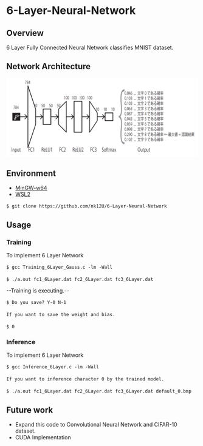 # 6-Layer-Neural-Network

## Overview

6 Layer Fully Connected Neural Network classifies MNIST dataset.  

## Network Architecture

<img src = "https://github.com/nk12U/6-Layer-Neural-Network/blob/main/Neural Network Architecture.png">

## Environment

- [MinGW-w64](https://www.javadrive.jp/cstart/install/index6.html)
- [WSL2](https://learn.microsoft.com/ja-jp/windows/wsl/install)

```
$ git clone https://github.com/nk12U/6-Layer-Neural-Network
```
## Usage

### Training

To implement 6 Layer Network

```
$ gcc Training_6Layer_Gauss.c -lm -Wall

$ ./a.out fc1_6Layer.dat fc2_6Layer.dat fc3_6Layer.dat
```

--Training is executing.--

```
$ Do you save? Y-0 N-1

If you want to save the weight and bias.

$ 0
```

### Inference

To implement 6 Layer Network

```
$ gcc Inference_6Layer.c -lm -Wall

If you want to inference character 0 by the trained model.

$ ./a.out fc1_6Layer.dat fc2_6Layer.dat fc3_6Layer.dat default_0.bmp
```

## Future work

- Expand this code to Convolutional Neural Network and CIFAR-10 dataset.
- CUDA Implementation
